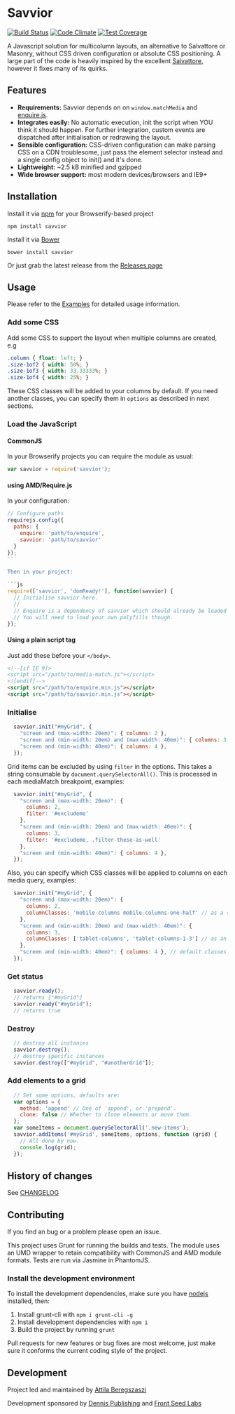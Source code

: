 # Savvior

[![Build Status](https://travis-ci.org/attila/savvior.svg?branch=master)](https://travis-ci.org/attila/savvior) [![Code Climate](https://codeclimate.com/github/attila/savvior/badges/gpa.svg)](https://codeclimate.com/github/attila/savvior) [![Test Coverage](https://codeclimate.com/github/attila/savvior/badges/coverage.svg)](https://codeclimate.com/github/attila/savvior)

A Javascript solution for multicolumn layouts, an alternative to Salvattore or Masonry, without CSS driven configuration or absolute CSS positioning. A large part of the code is heavily inspired by the excellent [Salvattore](http://salvattore.com), however it fixes many of its quirks.

## Features

* __Requirements:__ Savvior depends on on `window.matchMedia` and [enquire.js](http://wicky.nillia.ms/enquire.js/).
* __Integrates easily:__ No automatic execution, init the script when YOU think it should happen. For further integration, custom events are dispatched after initialisation or redrawing the layout.
* __Sensible configuration:__ CSS-driven configuration can make parsing CSS on a CDN troublesome, just pass the element selector instead and a single config object to init() and it's done.
* __Lightweight:__ ~2.5 kB minified and gzipped
* __Wide browser support:__ most modern devices/browsers and IE9+

## Installation

Install it via [npm](https://npmjs.com) for your Browserify-based project

```
npm install savvior
```

Install it via [Bower](http://bower.io)

```
bower install savvior
```

Or just grab the latest release from the [Releases page](https://github.com/attila/savvior/releases)

## Usage

Please refer to the [Examples](https://github.com/attila/savvior-examples) for detailed usage information.

### Add some CSS

Add some CSS to support the layout when multiple columns are created, e.g

````css
.column { float: left; }
.size-1of2 { width: 50%; }
.size-1of3 { width: 33.33333%; }
.size-1of4 { width: 25%; }
````

These CSS classes will be added to your columns by default. If you need another classes, you can specify them in `options` as described in next sections.

### Load the JavaScript

#### CommonJS

In your Browserify projects you can require the module as usual:

````js
var savvior = require('savvior');
````

#### using AMD/Require.js

In your configuration:

````js
// Configure paths
requirejs.config({
  paths: {
    enquire: 'path/to/enquire',
    savvior: 'path/to/savvior'
  }
});
```

Then in your project:

```js
require(['savvior', 'domReady!'], function(savvior) {
  // Initialise savvior here.
  //
  // Enquire is a dependency of savvior which should already be loaded by Require
  // You will need to load your own polyfills though.
});
````

#### Using a plain script tag

Just add these before your `</body>`.

````html
<!--[if IE 9]>
<script src="/path/to/media-match.js"></script>
<![endif]-->
<script src="/path/to/enquire.min.js"></script>
<script src="/path/to/savvior.min.js"></script>
````


### Initialise

````javascript
  savvior.init("#myGrid", {
    "screen and (max-width: 20em)": { columns: 2 },
    "screen and (min-width: 20em) and (max-width: 40em)": { columns: 3 },
    "screen and (min-width: 40em)": { columns: 4 },
  });
````

Grid items can be excluded by using `filter` in the options. This takes a
string consumable by `document.querySelectorAll()`. This is processed in each
mediaMatch breakpoint, examples:

````javascript
  savvior.init("#myGrid", {
    "screen and (max-width: 20em)": {
      columns: 2,
      filter: '#excludeme'
    },
    "screen and (min-width: 20em) and (max-width: 40em)": {
      columns: 3,
      filter: '#excludeme, .filter-these-as-well'
    },
    "screen and (min-width: 40em)": { columns: 4 },
  });
````

Also, you can specify which CSS classes will be applied to columns on each media query, examples:

````javascript
  savvior.init("#myGrid", {
    "screen and (max-width: 20em)": {
      columns: 2,
      columnClasses: 'mobile-columns mobile-columns-one-half' // as a string
    },
    "screen and (min-width: 20em) and (max-width: 40em)": {
      columns: 3,
      columnClasses: ['tablet-columns', 'tablet-columns-1-3'] // as an array
    },
    "screen and (min-width: 40em)": { columns: 4 }, // default classes "column size-1of4"
  });
````

### Get status

````javascript
  savvior.ready();
  // returns ["#myGrid"]
  savvior.ready("#myGrid");
  // returns true
````

### Destroy

````javascript
  // destroy all instances
  savvior.destroy();
  // destroy specific instances
  savvior.destroy(["#myGrid", "#anotherGrid"]);
````

### Add elements to a grid

````javascript
  // Set some options, defaults are:
  var options = {
    method: 'append' // One of 'append', or 'prepend'.
    clone: false // Whether to clone elements or move them.
  };
  var someItems = document.querySelectorAll('.new-items');
  savvior.addItems('#myGrid', someItems, options, function (grid) {
    // All done by now.
    console.log(grid);
  });
````

## History of changes

See [CHANGELOG](https://github.com/attila/savvior/blob/master/CHANGELOG.md)

## Contributing

If you find an bug or a problem please open an issue.

This project uses Grunt for running the builds and tests. The module uses an UMD wrapper to retain compatibility with CommonJS and AMD module formats. Tests are run via Jasmine in PhantomJS.

### Install the development environment

To install the development dependencies, make sure you have
[nodejs](http://nodejs.org) installed, then:

1. Install grunt-cli with `npm i grunt-cli -g`
2. Install development dependencies with `npm i`
3. Build the project by running `grunt`

Pull requests for new features or bug fixes are most welcome, just make sure it
conforms the current coding  style of the project.

## Development

Project led and maintained by [Attila Beregszaszi](http://attilab.com/)

Development sponsored by [Dennis Publishing](http://www.dennis.co.uk/) and [Front Seed Labs](http://frontseed.com/)
